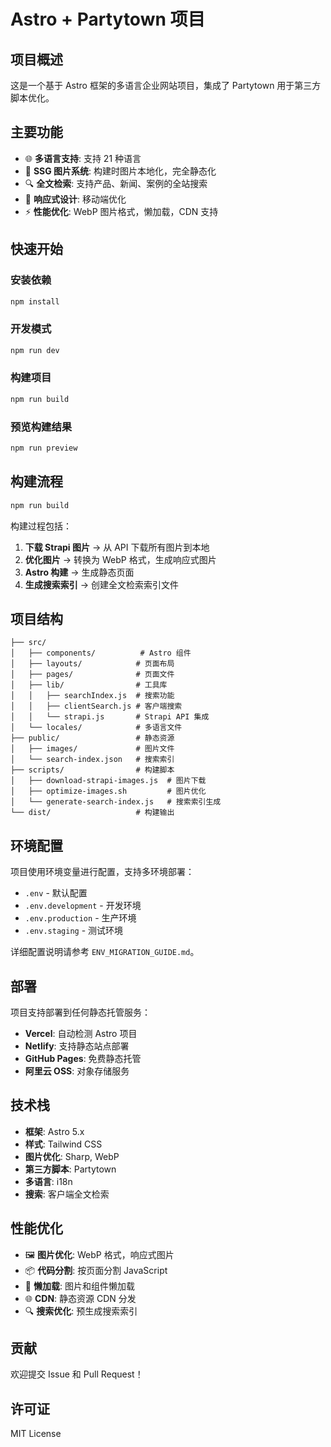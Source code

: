 # Astro + Partytown 项目

## 项目概述

这是一个基于 Astro 框架的多语言企业网站项目，集成了 Partytown 用于第三方脚本优化。

## 主要功能

- 🌐 **多语言支持**: 支持 21 种语言
- 📸 **SSG 图片系统**: 构建时图片本地化，完全静态化
- 🔍 **全文检索**: 支持产品、新闻、案例的全站搜索
- 📱 **响应式设计**: 移动端优化
- ⚡ **性能优化**: WebP 图片格式，懒加载，CDN 支持

## 快速开始

### 安装依赖

```bash
npm install
```

### 开发模式

```bash
npm run dev
```

### 构建项目

```bash
npm run build
```

### 预览构建结果

```bash
npm run preview
```

## 构建流程

```bash
npm run build
```

构建过程包括：

1. **下载 Strapi 图片** → 从 API 下载所有图片到本地
2. **优化图片** → 转换为 WebP 格式，生成响应式图片
3. **Astro 构建** → 生成静态页面
4. **生成搜索索引** → 创建全文检索索引文件

## 项目结构

```
├── src/
│   ├── components/          # Astro 组件
│   ├── layouts/            # 页面布局
│   ├── pages/              # 页面文件
│   ├── lib/                # 工具库
│   │   ├── searchIndex.js  # 搜索功能
│   │   ├── clientSearch.js # 客户端搜索
│   │   └── strapi.js       # Strapi API 集成
│   └── locales/            # 多语言文件
├── public/                 # 静态资源
│   ├── images/             # 图片文件
│   └── search-index.json   # 搜索索引
├── scripts/                # 构建脚本
│   ├── download-strapi-images.js  # 图片下载
│   ├── optimize-images.sh         # 图片优化
│   └── generate-search-index.js   # 搜索索引生成
└── dist/                   # 构建输出
```

## 环境配置

项目使用环境变量进行配置，支持多环境部署：

- `.env` - 默认配置
- `.env.development` - 开发环境
- `.env.production` - 生产环境
- `.env.staging` - 测试环境

详细配置说明请参考 `ENV_MIGRATION_GUIDE.md`。

## 部署

项目支持部署到任何静态托管服务：

- **Vercel**: 自动检测 Astro 项目
- **Netlify**: 支持静态站点部署
- **GitHub Pages**: 免费静态托管
- **阿里云 OSS**: 对象存储服务

## 技术栈

- **框架**: Astro 5.x
- **样式**: Tailwind CSS
- **图片优化**: Sharp, WebP
- **第三方脚本**: Partytown
- **多语言**: i18n
- **搜索**: 客户端全文检索

## 性能优化

- 🖼️ **图片优化**: WebP 格式，响应式图片
- 📦 **代码分割**: 按页面分割 JavaScript
- 🚀 **懒加载**: 图片和组件懒加载
- 🌐 **CDN**: 静态资源 CDN 分发
- 🔍 **搜索优化**: 预生成搜索索引

## 贡献

欢迎提交 Issue 和 Pull Request！

## 许可证

MIT License
